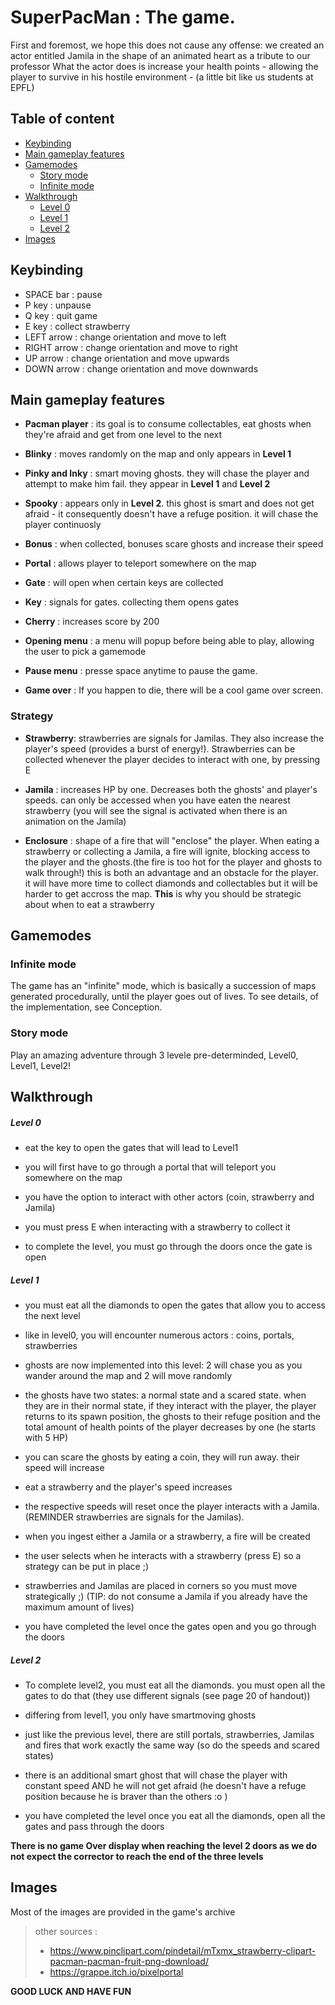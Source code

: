 # SuperPacMan : The game.

First and foremost, we hope this does not cause any offense: we created an actor entitled Jamila in the shape of an animated heart as a tribute to our professor
What the actor does is increase your health points - allowing the player to survive in his hostile environment - (a little bit like us students at EPFL)


## Table of content
- [Keybinding](#keybinding)
- [Main gameplay features](#main-gameplay-features)
- [Gamemodes](#gamemodes)
  * [Story mode](#story-mode)
  * [Infinite mode](#infinite-mode)
- [Walkthrough](#walkthrough)
  * [Level 0](#level-0)
  * [Level 1](#level-1)
  * [Level 2](#level-2)
- [Images](#images)

## Keybinding

- SPACE bar : pause
- P key : unpause
- Q key : quit game
- E key : collect strawberry
- LEFT arrow : change orientation and move to left
- RIGHT arrow : change orientation and move to right
- UP arrow : change orientation and move upwards
- DOWN arrow : change orientation and move downwards

## Main gameplay features

- **Pacman player** : its goal is to consume collectables, eat ghosts when they're afraid and get from one level to the next

- **Blinky** : moves randomly on the map and only appears in __Level 1__

- **Pinky and Inky** : smart moving ghosts. they will chase the player and attempt to make him fail. they appear in __Level 1__ and __Level 2__

- **Spooky** : appears only in __Level 2__. this ghost is smart and does not get afraid - it consequently doesn't have a refuge position. it will chase the player continuosly

- **Bonus** : when collected, bonuses scare ghosts and increase their speed

- **Portal** : allows player to teleport somewhere on the map

- **Gate** : will open when certain keys are collected

- **Key** : signals for gates. collecting them opens gates

- **Cherry** : increases score by 200

- **Opening menu** : a menu will popup before being able to play, allowing the user to pick a gamemode

- **Pause menu** : presse space anytime to pause the game. 

- **Game over** : If you happen to die, there will be a cool game over screen.

### Strategy

- **Strawberry**: strawberries are signals for Jamilas. They also increase the player's speed (provides a burst of energy!). Strawberries can be collected whenever the player decides to interact with one, by pressing E

- **Jamila** : increases HP by one. Decreases both the ghosts' and player's speeds. can only be accessed when you have eaten the nearest strawberry (you will see the signal is activated when there is an animation on the Jamila)

- **Enclosure** : shape of a fire that will "enclose" the player. When eating a strawberry or collecting a Jamila, a fire will ignite, blocking access to the player and the ghosts.(the fire is too hot for the player and ghosts to walk through!) this is both an advantage and an obstacle for the player. it will have more time to collect diamonds and collectables but it will be harder to get accross the map. __This__ is why you should be strategic about when to eat a strawberry

## Gamemodes

### Infinite mode

The game has an "infinite" mode, which is basically a succession of maps generated procedurally, until the player goes out of lives. 
To see details, of the implementation, see Conception. 

### Story mode

Play an amazing adventure through 3 levele pre-determinded, Level0, Level1, Level2!

## Walkthrough

##### Level 0
  
  * eat the key to open the gates that will lead to Level1
 
  * you will first have to go through a portal that will teleport you somewhere on the map
  
  * you have the option to interact with other actors (coin, strawberry and Jamila)
 
  * you must press E when interacting with a strawberry to collect it
 
  * to complete the level, you must go through the doors once the gate is open


##### Level 1
 
* you must eat all the diamonds to open the gates that allow you to access the next level
 
* like in level0, you will encounter numerous actors : coins, portals, strawberries
 
* ghosts are now implemented into this level: 2 will chase you as you wander around the map and 2 will move randomly
 
* the ghosts have two states: a normal state and a scared state. when they are in their normal state, if they interact with the player, the player returns to its spawn position, the ghosts to their refuge position and the total amount of health points of the player decreases by one (he starts with 5 HP)

* you can scare the ghosts by eating a coin, they will run away. their speed will increase

* eat a strawberry and the player's speed increases

* the respective speeds will reset once the player interacts with a Jamila.(REMINDER strawberries are signals for the Jamilas). 
 
* when you ingest either a Jamila or a strawberry, a fire will be created

* the user selects when he interacts with a strawberry (press E) so a strategy can be put in place ;)
 
* strawberries and Jamilas are placed in corners so you must move strategically ;) (TIP: do not consume a Jamila if you already have the maximum amount of lives)
 
* you have completed the level once the gates open and you go through the doors
 
 
##### Level 2
* To complete level2, you must eat all the diamonds. you must open all the gates to do that (they use different signals (see page 20 of handout))

* differing from level1, you only have smartmoving ghosts

* just like the previous level, there are still portals, strawberries, Jamilas and fires that work exactly the same way (so do the speeds and scared states)

* there is an additional smart ghost that will chase the player with constant speed AND he will not get afraid (he doesn't have a refuge position because he is braver than the others :o )

* you have completed the level once you eat all the diamonds, open all the gates and pass through the doors

**There is no game Over display when reaching the level 2 doors as we do not expect the corrector to reach the end of the three levels**
   

## Images

Most of the images are provided in the game's archive
> other sources : 
>* https://www.pinclipart.com/pindetail/mTxmx_strawberry-clipart-pacman-pacman-fruit-png-download/
>* https://grappe.itch.io/pixelportal

__GOOD LUCK AND HAVE FUN__
